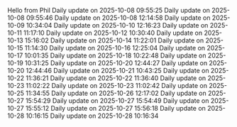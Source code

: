 ﻿Hello from Phil
Daily update on 2025-10-08 09:55:25
Daily update on 2025-10-08 09:55:46
Daily update on 2025-10-08 12:14:58
Daily update on 2025-10-09 10:34:04
Daily update on 2025-10-10 12:16:23
Daily update on 2025-10-11 11:17:10
Daily update on 2025-10-12 10:30:40
Daily update on 2025-10-13 15:16:02
Daily update on 2025-10-14 11:22:01
Daily update on 2025-10-15 11:14:30
Daily update on 2025-10-16 12:25:04
Daily update on 2025-10-17 10:01:35
Daily update on 2025-10-18 10:22:48
Daily update on 2025-10-19 10:31:25
Daily update on 2025-10-20 12:44:27
Daily update on 2025-10-20 12:44:46
Daily update on 2025-10-21 10:43:25
Daily update on 2025-10-22 11:36:21
Daily update on 2025-10-22 11:36:40
Daily update on 2025-10-23 11:02:22
Daily update on 2025-10-23 11:02:42
Daily update on 2025-10-25 11:34:55
Daily update on 2025-10-26 12:17:02
Daily update on 2025-10-27 15:54:29
Daily update on 2025-10-27 15:54:49
Daily update on 2025-10-27 15:55:12
Daily update on 2025-10-27 15:56:18
Daily update on 2025-10-28 10:16:15
Daily update on 2025-10-28 10:16:34
